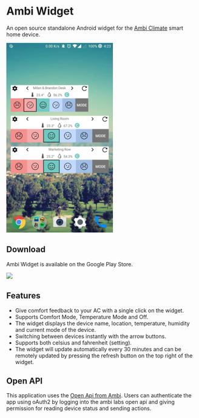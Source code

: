 # Ambi Widget
An open source standalone Android widget for the [Ambi Climate](http://www.ambiclimate.com) smart home device.

<img src="https://raw.githubusercontent.com/TongLaiCha/AmbiWidget/master/app/release/readme_previewImage.jpg" height="500">

## Download
Ambi Widget is available on the Google Play Store.

[<img src="https://storage.googleapis.com/support-kms-prod/9DB3D190FD6DC8155EEDBCDEB4942128BE6B">](https://play.google.com/store/apps/details?id=brandonmilan.tonglaicha.ambiwidget)

## Features
* Give comfort feedback to your AC with a single click on the widget.
* Supports Comfort Mode, Temperature Mode and Off.
* The widget displays the device name, location, temperature, humidity and current mode of the device.
* Switching between devices instantly with the arrow buttons.
* Supports both celsius and fahrenheit (setting).
* The widget will update automatically every 30 minutes and can be remotely updated by pressing the refresh button on the top right of the widget.

## Open API
This application uses the [Open Api from Ambi](https://api.ambiclimate.com). Users can authenticate the app using oAuth2 by logging into the ambi labs open api and giving permission for reading device status and sending actions.

